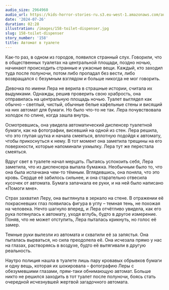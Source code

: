 ```yaml
---
audio_size: 2964960
audio_url: https://kids-horror-stories-ru.s3.eu-west-1.amazonaws.com/audio/158-toilet-dispenser.mp3
date: '2024-07-26'
duration: 02:28
illustration: /images/158-toilet-dispenser.jpg
slug: 158-toilet-dispenser
story_number: '158'
title: Автомат в туалете
---
```


Как-то раз, в одном из городов, появился странный слух. Говорили, что в общественных туалетах на центральной площади, поздно ночью, начинают происходить странные и ужасные вещи. Каждый, кто заходил туда после полуночи, потом либо пропадал без вести, либо возвращался с безумным взглядом и больше никогда не мог говорить.

Девочка по имени Лера не верила в страшные истории, считала их выдумками. Однажды, решив проверить свою храбрость, она отправилась на центральную площадь ночью. Туалет выглядел как обычно – светлый, чистый, обычные белые кафельные стены и висящий на них автомат для бумаги. Но было что-то не так. Лера почувствовала холодок по спине, когда зашла внутрь.

Осмотревшись, она увидела автоматический диспенсер туалетной бумаги, как на фотографии, висевший на одной из стен. Лера решила, что это глупая шутка и начала смеяться, вплотную подойдя к автомату, чтобы прикоснуться к нему. В тот момент она заметила трещины на его поверхности, которые напоминали ухмылку. Лера тут же перестала смеяться.

Вдруг свет в туалете начал мерцать. Пытаясь успокоить себя, Лера заметила, что из диспенсера выпала бумажка. Необычным было то, что она была испачкана чем-то тёмным. Вглядевшись, она поняла, что это кровь. Сердце её забилось сильнее, и она старательно отвесила кусочек от автомата. Бумага запачкала ее руки, и на ней было написано «Помоги мне».

Страх захватил Леру, она выглянула в зеркало на стене. В отражении её покрасневших глаз появилась фигура в углу – темная тень, не похожая на человека. Нечто шагнуло вперед, и Лера отчётливо увидела, как его рука потянулась к автомату, уходя вглубь, будто в другое измерение. Поняв, что не может отступить, Лера пыталась крикнуть, но голос её замер.

Темные руки вылезли из автомата и схватили её за запястья. Она пыталась вырваться, но сила преодолела её. Она исчезала прямо у нас на глазах, растворяясь в воздухе, будто её вытягивали в другую реальность.

Наутро полиция нашла в туалете лишь пару кровавых обрывков бумаги и одну вещь, которая их шокировала – фотографию Леры с обезумевшими глазами, прям-таки обнимающую автомат. Больше никто не решился заходить в тот туалет после полуночи, боясь стать очередной исчезнувшей жертвой загадочного автомата.